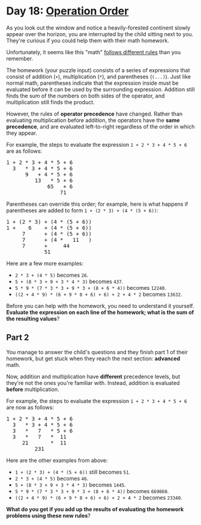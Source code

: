 # Day 18: [Operation Order](https://adventofcode.com/2020/day/18)
As you look out the window and notice a heavily-forested continent slowly appear over the horizon, you are interrupted by the child sitting next to you. They're curious if you could help them with their math homework.

Unfortunately, it seems like this "math" [follows different rules](https://www.youtube.com/watch?v=3QtRK7Y2pPU&t=15) than you remember.

The homework (your puzzle input) consists of a series of expressions that consist of addition (`+`), multiplication (`*`), and parentheses (`(...)`). Just like normal math, parentheses indicate that the expression inside must be evaluated before it can be used by the surrounding expression. Addition still finds the sum of the numbers on both sides of the operator, and multiplication still finds the product.

However, the rules of **operator precedence** have changed. Rather than evaluating multiplication before addition, the operators have the **same precedence**, and are evaluated left-to-right regardless of the order in which they appear.

For example, the steps to evaluate the expression `1 + 2 * 3 + 4 * 5 + 6` are as follows:

<pre>
1 + 2 * 3 + 4 * 5 + 6
  3   * 3 + 4 * 5 + 6
      9   + 4 * 5 + 6
         13   * 5 + 6
             65   + 6
                 71
</pre>

Parentheses can override this order; for example, here is what happens if parentheses are added to form `1 + (2 * 3) + (4 * (5 + 6))`:

<pre>
1 + (2 * 3) + (4 * (5 + 6))
1 +    6    + (4 * (5 + 6))
     7      + (4 * (5 + 6))
     7      + (4 *   11   )
     7      +     44
            51
</pre>

Here are a few more examples:
- `2 * 3 + (4 * 5)` becomes `26`.
- `5 + (8 * 3 + 9 + 3 * 4 * 3)` becomes `437`.
- `5 * 9 * (7 * 3 * 3 + 9 * 3 + (8 + 6 * 4))` becomes `12240`.
- `((2 + 4 * 9) * (6 + 9 * 8 + 6) + 6) + 2 + 4 * 2` becomes `13632`.

Before you can help with the homework, you need to understand it yourself. **Evaluate the expression on each line of the homework; what is the sum of the resulting values**?

## Part 2
You manage to answer the child's questions and they finish part 1 of their homework, but get stuck when they reach the next section: **advanced** math.

Now, addition and multiplication have **different** precedence levels, but they're not the ones you're familiar with. Instead, addition is evaluated **before** multiplication.

For example, the steps to evaluate the expression `1 + 2 * 3 + 4 * 5 + 6` are now as follows:

<pre>
1 + 2 * 3 + 4 * 5 + 6
  3   * 3 + 4 * 5 + 6
  3   *   7   * 5 + 6
  3   *   7   *  11
     21       *  11
         231
</pre>

Here are the other examples from above:
- `1 + (2 * 3) + (4 * (5 + 6))` still becomes `51`.
- `2 * 3 + (4 * 5)` becomes `46`.
- `5 + (8 * 3 + 9 + 3 * 4 * 3)` becomes `1445`.
- `5 * 9 * (7 * 3 * 3 + 9 * 3 + (8 + 6 * 4))` becomes `669060`.
- `((2 + 4 * 9) * (6 + 9 * 8 + 6) + 6) + 2 + 4 * 2` becomes `23340`.

**What do you get if you add up the results of evaluating the homework problems using these new rules**?
